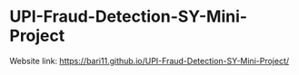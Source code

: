 # UPI-Fraud-Detection-SY-Mini-Project
Website link: https://bari11.github.io/UPI-Fraud-Detection-SY-Mini-Project/
